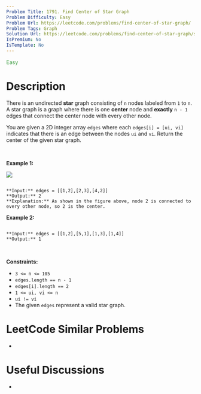 ```yaml
---
Problem Title: 1791. Find Center of Star Graph
Problem Difficulty: Easy
Problem Url: https://leetcode.com/problems/find-center-of-star-graph/
Problem Tags: Graph
Solution Url: https://leetcode.com/problems/find-center-of-star-graph/solution/
IsPremium: No
IsTemplate: No
---
```


<span style="color: rgb(67, 160, 71);">Easy</span>

# Description

There is an undirected **star** graph consisting of `n` nodes labeled from `1` to `n`. A star graph is a graph where there is one **center** node and **exactly** `n - 1` edges that connect the center node with every other node.


You are given a 2D integer array `edges` where each `edges[i] = [ui, vi]` indicates that there is an edge between the nodes `ui` and `vi`. Return the center of the given star graph.


 


**Example 1:**


![](https://assets.leetcode.com/uploads/2021/02/24/star_graph.png)

```

**Input:** edges = [[1,2],[2,3],[4,2]]
**Output:** 2
**Explanation:** As shown in the figure above, node 2 is connected to every other node, so 2 is the center.

```

**Example 2:**



```

**Input:** edges = [[1,2],[5,1],[1,3],[1,4]]
**Output:** 1

```

 


**Constraints:**


* `3 <= n <= 105`
* `edges.length == n - 1`
* `edges[i].length == 2`
* `1 <= ui, vi <= n`
* `ui != vi`
* The given `edges` represent a valid star graph.




# LeetCode Similar Problems

- []()

# Useful Discussions

- []()
